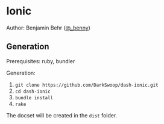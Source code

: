 Ionic
=======================

Author: Benjamin Behr ([@_benny][1])

## Generation

Prerequisites: ruby, bundler

Generation:

1. ```git clone https://github.com/DarkSwoop/dash-ionic.git```
2. ```cd dash-ionic```
3. ```bundle install```
4. ```rake```

The docset will be created in the ```dist``` folder. 

[1]: https://twitter.com/_benny
